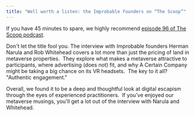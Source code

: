 ```yaml
---
title: "Well worth a listen: the Improbable founders on “The Scoop”"
---
```

If you have 45 minutes to spare, we highly recommend [episode 96 of The Scoop podcast](https://www.theblock.co/post/173774/creators-of-bayc-metaverse-think-most-metaverse-land-is-overvalued).  

Don't let the title fool you. The interview with Improbable founders Herman Narula and Rob Whitehead covers a lot more than just the pricing of land in metaverse properties.  They explore what makes a metaverse attractive to participants, where advertising (does not) fit, and why A Certain Company might be taking a big chance on its VR headsets.  The key to it all?  "Authentic engagement."

Overall, we found it to be a deep and thoughtful look at digital escapism through the eyes of experienced practitioners.  If you've enjoyed our metaverse musings, you'll get a lot out of the interview with Narula and Whitehead.